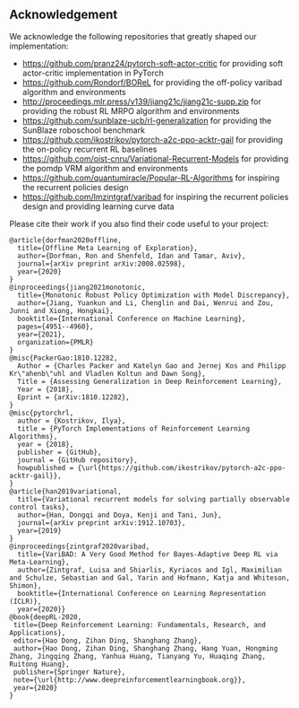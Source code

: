 ## Acknowledgement
We acknowledge the following repositories that greatly shaped our implementation:
- https://github.com/pranz24/pytorch-soft-actor-critic for providing soft actor-critic implementation in PyTorch
- https://github.com/Rondorf/BOReL for providing the off-policy varibad algorithm and environments
- http://proceedings.mlr.press/v139/jiang21c/jiang21c-supp.zip for providing the robust RL MRPO algorithm and environments
- https://github.com/sunblaze-ucb/rl-generalization for providing the SunBlaze roboschool benchmark
- https://github.com/ikostrikov/pytorch-a2c-ppo-acktr-gail for providing the on-policy recurrent RL baselines
- https://github.com/oist-cnru/Variational-Recurrent-Models for providing the pomdp VRM algorithm and environments
- https://github.com/quantumiracle/Popular-RL-Algorithms for inspiring the recurrent policies design
- https://github.com/lmzintgraf/varibad for inspiring the recurrent policies design and providing learning curve data

Please cite their work if you also find their code useful to your project:
```
@article{dorfman2020offline,
  title={Offline Meta Learning of Exploration},
  author={Dorfman, Ron and Shenfeld, Idan and Tamar, Aviv},
  journal={arXiv preprint arXiv:2008.02598},
  year={2020}
}
@inproceedings{jiang2021monotonic,
  title={Monotonic Robust Policy Optimization with Model Discrepancy},
  author={Jiang, Yuankun and Li, Chenglin and Dai, Wenrui and Zou, Junni and Xiong, Hongkai},
  booktitle={International Conference on Machine Learning},
  pages={4951--4960},
  year={2021},
  organization={PMLR}
}
@misc{PackerGao:1810.12282,
  Author = {Charles Packer and Katelyn Gao and Jernej Kos and Philipp Kr\"ahenb\"uhl and Vladlen Koltun and Dawn Song},
  Title = {Assessing Generalization in Deep Reinforcement Learning},
  Year = {2018},
  Eprint = {arXiv:1810.12282},
}
@misc{pytorchrl,
  author = {Kostrikov, Ilya},
  title = {PyTorch Implementations of Reinforcement Learning Algorithms},
  year = {2018},
  publisher = {GitHub},
  journal = {GitHub repository},
  howpublished = {\url{https://github.com/ikostrikov/pytorch-a2c-ppo-acktr-gail}},
}
@article{han2019variational,
  title={Variational recurrent models for solving partially observable control tasks},
  author={Han, Dongqi and Doya, Kenji and Tani, Jun},
  journal={arXiv preprint arXiv:1912.10703},
  year={2019}
}
@inproceedings{zintgraf2020varibad,
  title={VariBAD: A Very Good Method for Bayes-Adaptive Deep RL via Meta-Learning},
  author={Zintgraf, Luisa and Shiarlis, Kyriacos and Igl, Maximilian and Schulze, Sebastian and Gal, Yarin and Hofmann, Katja and Whiteson, Shimon},
  booktitle={International Conference on Learning Representation (ICLR)},
  year={2020}}
@book{deepRL-2020,
 title={Deep Reinforcement Learning: Fundamentals, Research, and Applications},
 editor={Hao Dong, Zihan Ding, Shanghang Zhang},
 author={Hao Dong, Zihan Ding, Shanghang Zhang, Hang Yuan, Hongming Zhang, Jingqing Zhang, Yanhua Huang, Tianyang Yu, Huaqing Zhang, Ruitong Huang},
 publisher={Springer Nature},
 note={\url{http://www.deepreinforcementlearningbook.org}},
 year={2020}
}
```
